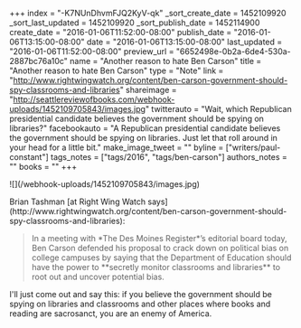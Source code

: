 +++
index = "-K7NUnDhvmFJQ2KyV-qk"
_sort_create_date = 1452109920
_sort_last_updated = 1452109920
_sort_publish_date = 1452114900
create_date = "2016-01-06T11:52:00-08:00"
publish_date = "2016-01-06T13:15:00-08:00"
date = "2016-01-06T13:15:00-08:00"
last_updated = "2016-01-06T11:52:00-08:00"
preview_url = "6652498e-0b2a-6de4-530a-2887bc76a10c"
name = "Another reason to hate Ben Carson"
title = "Another reason to hate Ben Carson"
type = "Note"
link = "http://www.rightwingwatch.org/content/ben-carson-government-should-spy-classrooms-and-libraries"
shareimage = "http://seattlereviewofbooks.com/webhook-uploads/1452109705843/images.jpg"
twitterauto = "Wait, which Republican presidential candidate believes the government should be spying on libraries?"
facebookauto = "A Republican presidential candidate believes the government should be spying on libraries. Just let that roll around in your head for a little bit."
make_image_tweet = ""
byline = ["writers/paul-constant"]
tags_notes = ["tags/2016", "tags/ben-carson"]
authors_notes = ""
books = ""
+++
<p class="image-left">![](/webhook-uploads/1452109705843/images.jpg)</p>Brian Tashman [at Right Wing Watch says](http://www.rightwingwatch.org/content/ben-carson-government-should-spy-classrooms-and-libraries):

<blockquote>In a meeting with *The Des Moines Register*’s editorial board today, Ben Carson defended his proposal to crack down on political bias on college campuses by saying that the Department of Education should have the power to **secretly monitor classrooms and libraries** to root out and uncover potential bias.</blockquote>

I'll just come out and say this: if you believe the government should be spying on libraries and classrooms and other places where books and reading are sacrosanct, you are an enemy of America.